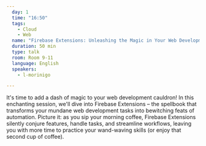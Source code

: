 ```yaml
---
  day: 1
  time: "16:50"
  tags:
    - Cloud
    - Web
  name: "Firebase Extensions: Unleashing the Magic in Your Web Development Spells"
  duration: 50 min
  type: talk
  room: Room 9-11
  language: English
  speakers:
    - l-morinigo

---
```

It's time to add a dash of magic to your web development cauldron! In this enchanting session, we'll dive into Firebase Extensions – the spellbook that transforms your mundane web development tasks into bewitching feats of automation. Picture it: as you sip your morning coffee, Firebase Extensions silently conjure features, handle tasks, and streamline workflows, leaving you with more time to practice your wand-waving skills (or enjoy that second cup of coffee).
  